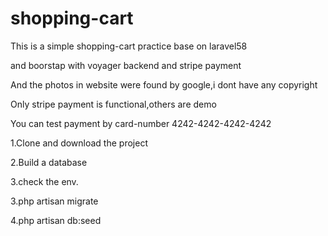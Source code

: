 # shopping-cart
This is a simple shopping-cart practice base on laravel58

and boorstap with voyager backend and stripe payment

And the photos in website were found by google,i dont have any copyright

Only stripe payment is functional,others are demo

You can test payment by card-number 4242-4242-4242-4242


1.Clone and download the project

2.Build a database 

3.check the env. 

3.php artisan migrate

4.php artisan db:seed







